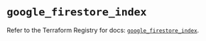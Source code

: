 # `google_firestore_index`

Refer to the Terraform Registry for docs: [`google_firestore_index`](https://registry.terraform.io/providers/hashicorp/google-beta/6.26.0/docs/resources/google_firestore_index).
